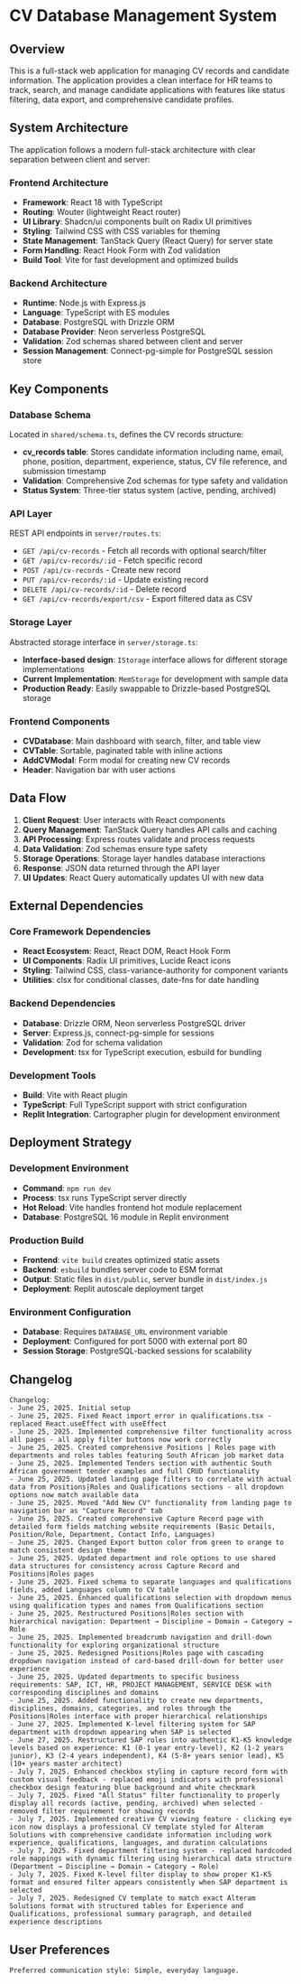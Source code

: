 # CV Database Management System

## Overview

This is a full-stack web application for managing CV records and candidate information. The application provides a clean interface for HR teams to track, search, and manage candidate applications with features like status filtering, data export, and comprehensive candidate profiles.

## System Architecture

The application follows a modern full-stack architecture with clear separation between client and server:

### Frontend Architecture
- **Framework**: React 18 with TypeScript
- **Routing**: Wouter (lightweight React router)
- **UI Library**: Shadcn/ui components built on Radix UI primitives
- **Styling**: Tailwind CSS with CSS variables for theming
- **State Management**: TanStack Query (React Query) for server state
- **Form Handling**: React Hook Form with Zod validation
- **Build Tool**: Vite for fast development and optimized builds

### Backend Architecture
- **Runtime**: Node.js with Express.js
- **Language**: TypeScript with ES modules
- **Database**: PostgreSQL with Drizzle ORM
- **Database Provider**: Neon serverless PostgreSQL
- **Validation**: Zod schemas shared between client and server
- **Session Management**: Connect-pg-simple for PostgreSQL session store

## Key Components

### Database Schema
Located in `shared/schema.ts`, defines the CV records structure:
- **cv_records table**: Stores candidate information including name, email, phone, position, department, experience, status, CV file reference, and submission timestamp
- **Validation**: Comprehensive Zod schemas for type safety and validation
- **Status System**: Three-tier status system (active, pending, archived)

### API Layer
REST API endpoints in `server/routes.ts`:
- `GET /api/cv-records` - Fetch all records with optional search/filter
- `GET /api/cv-records/:id` - Fetch specific record
- `POST /api/cv-records` - Create new record
- `PUT /api/cv-records/:id` - Update existing record
- `DELETE /api/cv-records/:id` - Delete record
- `GET /api/cv-records/export/csv` - Export filtered data as CSV

### Storage Layer
Abstracted storage interface in `server/storage.ts`:
- **Interface-based design**: `IStorage` interface allows for different storage implementations
- **Current Implementation**: `MemStorage` for development with sample data
- **Production Ready**: Easily swappable to Drizzle-based PostgreSQL storage

### Frontend Components
- **CVDatabase**: Main dashboard with search, filter, and table view
- **CVTable**: Sortable, paginated table with inline actions
- **AddCVModal**: Form modal for creating new CV records
- **Header**: Navigation bar with user actions

## Data Flow

1. **Client Request**: User interacts with React components
2. **Query Management**: TanStack Query handles API calls and caching
3. **API Processing**: Express routes validate and process requests
4. **Data Validation**: Zod schemas ensure type safety
5. **Storage Operations**: Storage layer handles database interactions
6. **Response**: JSON data returned through the API layer
7. **UI Updates**: React Query automatically updates UI with new data

## External Dependencies

### Core Framework Dependencies
- **React Ecosystem**: React, React DOM, React Hook Form
- **UI Components**: Radix UI primitives, Lucide React icons
- **Styling**: Tailwind CSS, class-variance-authority for component variants
- **Utilities**: clsx for conditional classes, date-fns for date handling

### Backend Dependencies
- **Database**: Drizzle ORM, Neon serverless PostgreSQL driver
- **Server**: Express.js, connect-pg-simple for sessions
- **Validation**: Zod for schema validation
- **Development**: tsx for TypeScript execution, esbuild for bundling

### Development Tools
- **Build**: Vite with React plugin
- **TypeScript**: Full TypeScript support with strict configuration
- **Replit Integration**: Cartographer plugin for development environment

## Deployment Strategy

### Development Environment
- **Command**: `npm run dev`
- **Process**: tsx runs TypeScript server directly
- **Hot Reload**: Vite handles frontend hot module replacement
- **Database**: PostgreSQL 16 module in Replit environment

### Production Build
- **Frontend**: `vite build` creates optimized static assets
- **Backend**: `esbuild` bundles server code to ESM format
- **Output**: Static files in `dist/public`, server bundle in `dist/index.js`
- **Deployment**: Replit autoscale deployment target

### Environment Configuration
- **Database**: Requires `DATABASE_URL` environment variable
- **Deployment**: Configured for port 5000 with external port 80
- **Session Storage**: PostgreSQL-backed sessions for scalability

## Changelog

```
Changelog:
- June 25, 2025. Initial setup
- June 25, 2025. Fixed React import error in qualifications.tsx - replaced React.useEffect with useEffect
- June 25, 2025. Implemented comprehensive filter functionality across all pages - all apply filter buttons now work correctly
- June 25, 2025. Created comprehensive Positions | Roles page with departments and roles tables featuring South African job market data
- June 25, 2025. Implemented Tenders section with authentic South African government tender examples and full CRUD functionality
- June 25, 2025. Updated landing page filters to correlate with actual data from Positions|Roles and Qualifications sections - all dropdown options now match available data
- June 25, 2025. Moved "Add New CV" functionality from landing page to navigation bar as "Capture Record" tab
- June 25, 2025. Created comprehensive Capture Record page with detailed form fields matching website requirements (Basic Details, Position/Role, Department, Contact Info, Languages)
- June 25, 2025. Changed Export button color from green to orange to match consistent design theme
- June 25, 2025. Updated department and role options to use shared data structures for consistency across Capture Record and Positions|Roles pages
- June 25, 2025. Fixed schema to separate languages and qualifications fields, added Languages column to CV table
- June 25, 2025. Enhanced qualifications selection with dropdown menus using qualification types and names from Qualifications section
- June 25, 2025. Restructured Positions|Roles section with hierarchical navigation: Department → Discipline → Domain → Category → Role
- June 25, 2025. Implemented breadcrumb navigation and drill-down functionality for exploring organizational structure
- June 25, 2025. Redesigned Positions|Roles page with cascading dropdown navigation instead of card-based drill-down for better user experience
- June 25, 2025. Updated departments to specific business requirements: SAP, ICT, HR, PROJECT MANAGEMENT, SERVICE DESK with corresponding disciplines and domains
- June 25, 2025. Added functionality to create new departments, disciplines, domains, categories, and roles through the Positions|Roles interface with proper hierarchical relationships
- June 27, 2025. Implemented K-level filtering system for SAP department with dropdown appearing when SAP is selected
- June 27, 2025. Restructured SAP roles into authentic K1-K5 knowledge levels based on experience: K1 (0-1 year entry-level), K2 (1-2 years junior), K3 (2-4 years independent), K4 (5-8+ years senior lead), K5 (10+ years master architect)
- July 7, 2025. Enhanced checkbox styling in capture record form with custom visual feedback - replaced emoji indicators with professional checkbox design featuring blue background and white checkmark
- July 7, 2025. Fixed "All Status" filter functionality to properly display all records (active, pending, archived) when selected - removed filter requirement for showing records
- July 7, 2025. Implemented creative CV viewing feature - clicking eye icon now displays a professional CV template styled for Alteram Solutions with comprehensive candidate information including work experience, qualifications, languages, and duration calculations
- July 7, 2025. Fixed department filtering system - replaced hardcoded role mappings with dynamic filtering using hierarchical data structure (Department → Discipline → Domain → Category → Role)
- July 7, 2025. Fixed K-level filter display to show proper K1-K5 format and ensured filter appears consistently when SAP department is selected
- July 7, 2025. Redesigned CV template to match exact Alteram Solutions format with structured tables for Experience and Qualifications, professional summary paragraph, and detailed experience descriptions
```

## User Preferences

```
Preferred communication style: Simple, everyday language.
```